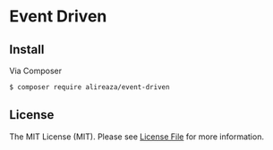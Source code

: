 # Event Driven


## Install

Via Composer
```bash
$ composer require alireaza/event-driven
```


## License

The MIT License (MIT). Please see [License File](LICENSE) for more information.